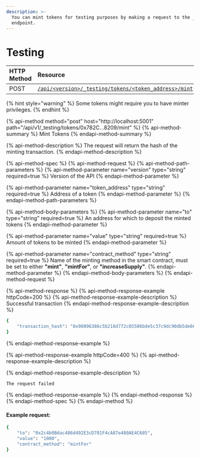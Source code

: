 ```yaml
---
description: >-
  You can mint tokens for testing purposes by making a request to the _testing
  endpoint.
---
```


# Testing

| HTTP Method | Resource | Description |
| :--- | :--- | :--- |
| POST | [`/api/<version>/_testing/tokens/<token_address>/mint`](testing.md#mint-tokens) | Mint tokens |

{% hint style="warning" %}
Some tokens might require you to have minter privileges.
{% endhint %}

{% api-method method="post" host="http://localhost:5001" path="/api/v1/\_testing/tokens/0x782C...8209/mint" %}
{% api-method-summary %}
Mint Tokens
{% endapi-method-summary %}

{% api-method-description %}
The request will return the hash of the minting transaction.
{% endapi-method-description %}

{% api-method-spec %}
{% api-method-request %}
{% api-method-path-parameters %}
{% api-method-parameter name="version" type="string" required=true %}
Version of the API
{% endapi-method-parameter %}

{% api-method-parameter name="token\_address" type="string" required=true %}
Address of a token
{% endapi-method-parameter %}
{% endapi-method-path-parameters %}

{% api-method-body-parameters %}
{% api-method-parameter name="to" type="string" required=true %}
An address for which to deposit the minted tokens
{% endapi-method-parameter %}

{% api-method-parameter name="value" type="string" required=true %}
Amount of tokens to be minted
{% endapi-method-parameter %}

{% api-method-parameter name="contract\_method" type="string" required=true %}
Name of the minting method in the smart contract, must be set to either **"mint"**, **"mintFor"**, or **"increaseSupply"**.
{% endapi-method-parameter %}
{% endapi-method-body-parameters %}
{% endapi-method-request %}

{% api-method-response %}
{% api-method-response-example httpCode=200 %}
{% api-method-response-example-description %}
Successful transaction
{% endapi-method-response-example-description %}

```bash
{
    "transaction_hash": "0x90896386c5b218d772c05586bde5c37c9dc90db5de660bba5bd897705c976edb"
}
```
{% endapi-method-response-example %}

{% api-method-response-example httpCode=400 %}
{% api-method-response-example-description %}

{% endapi-method-response-example-description %}

```
The request failed
```
{% endapi-method-response-example %}
{% endapi-method-response %}
{% endapi-method-spec %}
{% endapi-method %}

#### Example request:

```bash
{
    "to": "0x2c4b0Bdac486d492E3cD701F4cA87e480AE4C685",
    "value": "1000",
    "contract_method": "mintFor"
}
```


